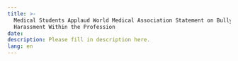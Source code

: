 ```yaml
---
title: >-
  Medical Students Applaud World Medical Association Statement on Bullying and
  Harassment Within the Profession
date:
description: Please fill in description here.
lang: en
---
```


